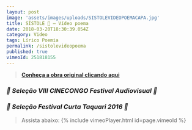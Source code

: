 ```yaml
---
layout: post
image: 'assets/images/uploads/SISTOLEVIDEOPOEMACAPA.jpg'
title: SÍSTOLE 🖤 — Vídeo poema
date: 2018-03-20T18:30:39.054Z
category: Video
tags: Lírico Poemia
permalink: /sistolevideopoema
published: true
vimeoId: 251818155
---
```


>[**Conheça a obra original clicando aqui**](/SISTOLE)

### ***🌿 Seleção VIII CINECONGO Festival Audiovisual 🌿***

### ***🌿 Seleção Festival Curta Taquari 2016 🌿***

> Assista abaixo:
{% include vimeoPlayer.html id=page.vimeoId %}
